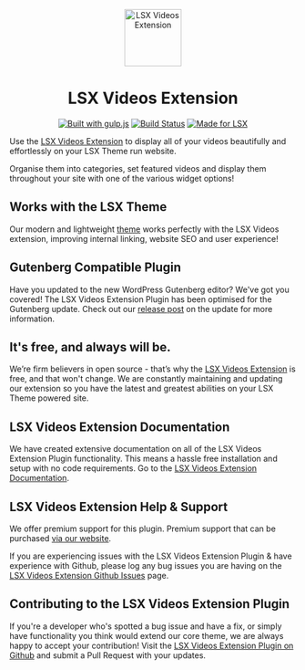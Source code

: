 <p align="center"><a target="_blank" href="https://lsx.lsdev.biz/"><img width="100px;" src="https://lsx.lsdev.biz/wp-content/uploads/2019/03/Video.svg" alt="LSX Videos Extension"></a>
</p>
<h1 align="center">LSX Videos Extension</h1>

<p align="center">
    <a href="http://gulpjs.com/"><img src="https://img.shields.io/badge/built%20with-gulp.js-green.svg" alt="Built with gulp.js"></a> 
    <a href="https://travis-ci.org/lightspeeddevelopment/lsx-videos"><img src="https://travis-ci.org/lightspeeddevelopment/lsx-videos.svg?branch=master" alt="Build Status"></a>
    <a href="https://lsx.lsdev.biz/"><img src="https://lsx.lsdev.biz/wp-content/uploads/2019/06/Designed-for-LSX-Theme-blue.png" alt="Made for LSX"></a>
</p>

Use the [LSX Videos Extension](https://lsx.lsdev.biz/extensions/videos/) to display all of your videos beautifully and effortlessly on your LSX Theme run website.

Organise them into categories, set featured videos and display them throughout your site with one of the various widget options!

## Works with the LSX Theme
Our modern and lightweight [theme](https://lsx.lsdev.biz/) works perfectly with the LSX Videos extension, improving internal linking, website SEO and user experience! 

## Gutenberg Compatible Plugin
Have you updated to the new WordPress Gutenberg editor? We've got you covered! The LSX Videos Extension Plugin has been optimised for the Gutenberg update. Check out our [release post](https://lsx.lsdev.biz/lsx-blocks-available-on-wordpress-org/) on the update for more information.

## It's free, and always will be.
We’re firm believers in open source - that’s why the [LSX Videos Extension](https://lsx.lsdev.biz/extensions/videos/) is free, and that won't change. We are constantly maintaining and updating our extension so you have the latest and greatest abilities on your LSX Theme powered site. 

## LSX Videos Extension Documentation

We have created extensive documentation on all of the LSX Videos Extension Plugin functionality. This means a hassle free installation and setup with no code requirements. Go to the [LSX Videos Extension Documentation](https://lsx.lsdev.biz/documentation/lsx-videos/).

## LSX Videos Extension Help & Support

We offer premium support for this plugin. Premium support that can be purchased [via our website](https://www.lsdev.biz/services/support/).

If you are experiencing issues with the LSX Videos Extension Plugin & have experience with Github, please log any bug issues you are having on the [LSX Videos Extension Github Issues](https://github.com/lightspeeddevelopment/lsx-videos/issues/) page.

## Contributing to the LSX Videos Extension Plugin

If you're a developer who's spotted a bug issue and have a fix, or simply have functionality you think would extend our core theme, we are always happy to accept your contribution! Visit the [LSX Videos Extension Plugin on Github](https://github.com/lightspeeddevelopment/lsx-videos/) and submit a Pull Request with your updates.